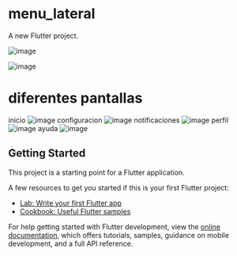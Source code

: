 # menu_lateral

A new Flutter project.

![image](https://github.com/user-attachments/assets/deb6da3d-13eb-42ad-a436-900b7c9e0fcf)

![image](https://github.com/user-attachments/assets/889fae4a-ce41-4b2d-b33b-9d44489beae0)


# diferentes pantallas
inicio
![image](https://github.com/user-attachments/assets/29ce3770-6c35-45cc-b388-99f30a903f73)
configuracion
![image](https://github.com/user-attachments/assets/737511b7-8b5e-478d-9c22-96dbf88d414b)
notificaciones
![image](https://github.com/user-attachments/assets/99dce20f-bd43-43b7-9cd8-8f914284e57a)
perfil
![image](https://github.com/user-attachments/assets/784309e7-f930-465b-b9e6-c9d02cba1f12)
ayuda
![image](https://github.com/user-attachments/assets/7cb1e8cd-2539-48fd-92e2-abfe49bb6bfd)



## Getting Started

This project is a starting point for a Flutter application.

A few resources to get you started if this is your first Flutter project:

- [Lab: Write your first Flutter app](https://docs.flutter.dev/get-started/codelab)
- [Cookbook: Useful Flutter samples](https://docs.flutter.dev/cookbook)

For help getting started with Flutter development, view the
[online documentation](https://docs.flutter.dev/), which offers tutorials,
samples, guidance on mobile development, and a full API reference.
